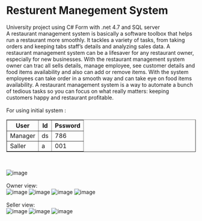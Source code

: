 
<h1>Resturent Manegement System</h1>
University project using C# Form with .net 4.7 and SQL server <br>
A restaurant management system is basically a software toolbox that helps run a restaurant more smoothly. It tackles a variety of tasks, from taking orders and keeping tabs staff’s details and analyzing sales data. A restaurant management system can be a lifesaver for any restaurant owner, especially for new businesses. With the restaurant management system owner can trac all sells details, manage employee, see customer details and food items availability and also can add or remove items. With the system employees can take order in a smooth way and can take eye on food items availability. A restaurant management system is a way to automate a bunch of tedious tasks so you can focus on what really matters: keeping customers happy and restaurant profitable.<br> <br>
For using initial system : <br>

<table border="1">
    <tr>
        <th>User</th>
        <th>Id</th>
        <th>Pssword</th>
    </tr>
    <tr>
        <td>Manager</td>
        <td>ds</td>
        <td>786</td>
    </tr>
    <tr>
        <td>Saller</td>
        <td>a</td>
        <td>001</td>
    </tr>
</table>

<br>

![image](https://github.com/shishir786/resturent_manegement_system/assets/112066110/87e74fb1-7738-4906-9508-23eb3e846687)
<br><br>Owner view:<br>
![image](https://github.com/shishir786/resturent_manegement_system/assets/112066110/16335ef6-6ac3-41fd-b972-da926e0f2b22)
![image](https://github.com/shishir786/resturent_manegement_system/assets/112066110/7e4eb461-8445-45c1-9c46-ee6f37fdf1ba)
![image](https://github.com/shishir786/resturent_manegement_system/assets/112066110/1aee663a-664d-4eeb-9f51-72421ce7110d)
![image](https://github.com/shishir786/resturent_manegement_system/assets/112066110/edf3041c-de06-4f01-ab4e-0b771a264d77)
<br><br>Seller view:<br>
![image](https://github.com/shishir786/resturent_manegement_system/assets/112066110/a209b325-d691-4057-82d4-a7b0b80fb2dc)
![image](https://github.com/shishir786/resturent_manegement_system/assets/112066110/44902062-49ba-4ff4-94b2-34aaa8b96efb)
![image](https://github.com/shishir786/resturent_manegement_system/assets/112066110/be4e316b-9dd4-4672-a505-eebe6ba412b7)


